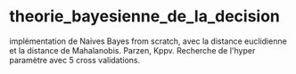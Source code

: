 # theorie_bayesienne_de_la_decision
implémentation de Naives Bayes from scratch, avec la distance euclidienne et la distance de Mahalanobis. Parzen, Kppv. Recherche de l'hyper paramètre avec 5 cross validations.
